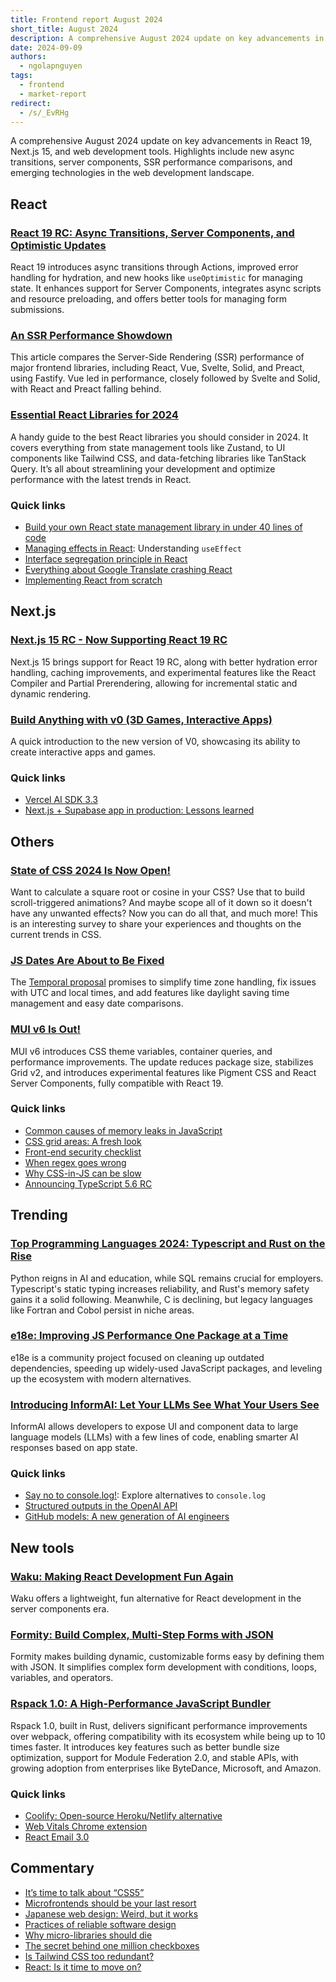 ```yaml
---
title: Frontend report August 2024
short_title: August 2024
description: A comprehensive August 2024 update on key advancements in React 19, Next.js 15, and web development tools. Highlights include new async transitions, server components, SSR performance comparisons, and emerging technologies in the web development landscape
date: 2024-09-09
authors:
  - ngolapnguyen
tags:
  - frontend
  - market-report
redirect:
  - /s/_EvRHg
---
```


A comprehensive August 2024 update on key advancements in React 19, Next.js 15, and web development tools. Highlights include new async transitions, server components, SSR performance comparisons, and emerging technologies in the web development landscape.

## React

### [React 19 RC: Async Transitions, Server Components, and Optimistic Updates](https://react.dev/blog/2024/04/25/react-19#whats-new-in-react-19)

React 19 introduces async transitions through Actions, improved error handling for hydration, and new hooks like `useOptimistic` for managing state. It enhances support for Server Components, integrates async scripts and resource preloading, and offers better tools for managing form submissions.

### [An SSR Performance Showdown](https://blog.platformatic.dev/ssr-performance-showdown)

This article compares the Server-Side Rendering (SSR) performance of major frontend libraries, including React, Vue, Svelte, Solid, and Preact, using Fastify. Vue led in performance, closely followed by Svelte and Solid, with React and Preact falling behind.

### [Essential React Libraries for 2024](https://www.robinwieruch.de/react-libraries/)

A handy guide to the best React libraries you should consider in 2024. It covers everything from state management tools like Zustand, to UI components like Tailwind CSS, and data-fetching libraries like TanStack Query. It’s all about streamlining your development and optimize performance with the latest trends in React.

### Quick links

- [Build your own React state management library in under 40 lines of code](https://paripsky.github.io/blog/build-your-own-react-state-management/)
- [Managing effects in React](https://ui.dev/c/react/effects): Understanding `useEffect`
- [Interface segregation principle in React](https://alexkondov.com/interface-segregation-principle-in-react/)
- [Everything about Google Translate crashing React](https://martijnhols.nl/gists/everything-about-google-translate-crashing-react)
- [Implementing React from scratch](https://www.rob.directory/blog/react-from-scratch)

## Next.js

### [Next.js 15 RC - Now Supporting React 19 RC](https://www.syncfusion.com/blogs/post/whats-new-in-next-js-15-rc/amp)

Next.js 15 brings support for React 19 RC, along with better hydration error handling, caching improvements, and experimental features like the React Compiler and Partial Prerendering, allowing for incremental static and dynamic rendering.

### [Build Anything with v0 (3D Games, Interactive Apps)](https://www.youtube.com/watch?v=zA-eCGFBXjM)

A quick introduction to the new version of V0, showcasing its ability to create interactive apps and games.

### Quick links

- [Vercel AI SDK 3.3](https://vercel.com/blog/vercel-ai-sdk-3-3)
- [Next.js + Supabase app in production: Lessons learned](https://catjam.fi/articles/next-supabase-what-do-differently)

## Others

### [State of CSS 2024 Is Now Open!](https://survey.devographics.com/en-US/survey/state-of-css/2024)

Want to calculate a square root or cosine in your CSS? Use that to build scroll-triggered animations? And maybe scope all of it down so it doesn't have any unwanted effects? Now you can do all that, and much more! This is an interesting survey to share your experiences and thoughts on the current trends in CSS.

### [JS Dates Are About to Be Fixed](https://docs.timetime.in/blog/js-dates-finally-fixed)

The [Temporal proposal](https://github.com/tc39/proposal-temporal) promises to simplify time zone handling, fix issues with UTC and local times, and add features like daylight saving time management and easy date comparisons.

### [MUI v6 Is Out!](https://mui.com/blog/material-ui-v6-is-out/)

MUI v6 introduces CSS theme variables, container queries, and performance improvements. The update reduces package size, stabilizes Grid v2, and introduces experimental features like Pigment CSS and React Server Components, fully compatible with React 19.

### Quick links

- [Common causes of memory leaks in JavaScript](https://www.trevorlasn.com/blog/common-causes-of-memory-leaks-in-javascript)
- [CSS grid areas: A fresh look](https://ishadeed.com/article/css-grid-area/)
- [Front-end security checklist](https://www.trevorlasn.com/blog/frontend-security-checklist)
- [When regex goes wrong](https://www.trevorlasn.com/blog/when-regex-goes-wrong)
- [Why CSS-in-JS can be slow](https://playfulprogramming.com/posts/why-is-css-in-js-slow)
- [Announcing TypeScript 5.6 RC](https://devblogs.microsoft.com/typescript/announcing-typescript-5-6-rc/)

## Trending

### [Top Programming Languages 2024: Typescript and Rust on the Rise](https://spectrum.ieee.org/top-programming-languages-2024)

Python reigns in AI and education, while SQL remains crucial for employers. Typescript's static typing increases reliability, and Rust's memory safety gains it a solid following. Meanwhile, C is declining, but legacy languages like Fortran and Cobol persist in niche areas.

### [e18e: Improving JS Performance One Package at a Time](https://e18e.dev/?ck_subscriber_id=2328911063)

e18e is a community project focused on cleaning up outdated dependencies, speeding up widely-used JavaScript packages, and leveling up the ecosystem with modern alternatives.

### [Introducing InformAI: Let Your LLMs See What Your Users See](https://edspencer.net/2024/8/26/introducing-inform-ai)

InformAI allows developers to expose UI and component data to large language models (LLMs) with a few lines of code, enabling smarter AI responses based on app state.

### Quick links

- [Say no to console.log!](https://dev.to/alishgiri/say-no-to-consolelog-556n): Explore alternatives to `console.log`
- [Structured outputs in the OpenAI API](https://openai.com/index/introducing-structured-outputs-in-the-api/)
- [GitHub models: A new generation of AI engineers](https://github.blog/news-insights/product-news/introducing-github-models/)

## New tools

### [Waku: Making React Development Fun Again](https://waku.gg/)

Waku offers a lightweight, fun alternative for React development in the server components era.

### [Formity: Build Complex, Multi-Step Forms with JSON](https://www.formity.app/)

Formity makes building dynamic, customizable forms easy by defining them with JSON. It simplifies complex form development with conditions, loops, variables, and operators.

### [Rspack 1.0: A High-Performance JavaScript Bundler](https://rspack.dev/blog/announcing-1-0)

Rspack 1.0, built in Rust, delivers significant performance improvements over webpack, offering compatibility with its ecosystem while being up to 10 times faster. It introduces key features such as better bundle size optimization, support for Module Federation 2.0, and stable APIs, with growing adoption from enterprises like ByteDance, Microsoft, and Amazon.

### Quick links

- [Coolify: Open-source Heroku/Netlify alternative](https://coolify.io/)
- [Web Vitals Chrome extension](https://chromewebstore.google.com/detail/web-vitals/ahfhijdlegdabablpippeagghigmibma)
- [React Email 3.0](https://resend.com/blog/react-email-3)

## Commentary

- [It’s time to talk about “CSS5”](https://www.smashingmagazine.com/2024/08/time-to-talk-about-css5/)
- [Microfrontends should be your last resort](https://www.breck-mckye.com/blog/2023/05/Microfrontends-should-be-your-last-resort)
- [Japanese web design: Weird, but it works](https://www.youtube.com/watch?v=vi8pyS076a8)
- [Practices of reliable software design](https://two-wrongs.com/practices-of-reliable-software-design)
- [Why micro-libraries should die](https://bvisness.me/microlibraries)
- [The secret behind one million checkboxes](https://eieio.games/essays/the-secret-in-one-million-checkboxes)
- [Is Tailwind CSS too redundant?](https://www.reddit.com/r/webdev/comments/1f2abca/anyone_else_find_tailwind_css_a_bit_too_redundant/)
- [React: Is it time to move on?](https://www.youtube.com/watch?v=0tvfC9r9lcw)
